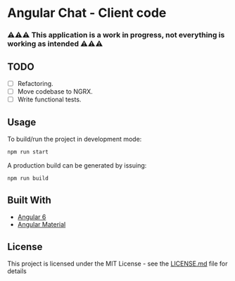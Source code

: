
  
# Angular Chat - Client code    
 ### ⚠️⚠️⚠️ This application is a work in progress, not everything is working as intended ⚠️⚠️⚠️
 
  ## TODO

 - [ ] Refactoring.
 - [ ] Move codebase to NGRX.
 - [ ] Write functional tests.

## Usage  
  
To build/run the project in development mode:  
  
```bash  
npm run start
```  
  
A production build can be generated by issuing:  
  
```bash  
npm run build
```  
  
## Built With  
  
* [Angular 6](https://angular.io)  
* [Angular Material](https://material.angular.io)  
  
## License  
  
This project is licensed under the MIT License - see the [LICENSE.md](../LICENSE.md) file for details
